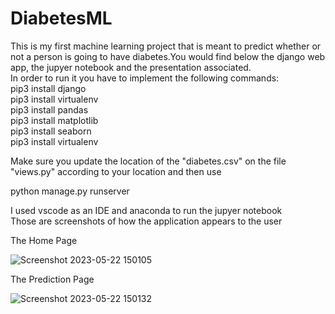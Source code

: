 # DiabetesML
This is my first machine learning project that is meant to predict whether or not a person is going to have diabetes.You would find below the django web app, the jupyer notebook and the presentation associated. <br/>
In order to run it you have to implement the following commands: <br/>
pip3 install django <br/>
pip3 install virtualenv <br/>
pip3 install pandas <br/>
pip3 install matplotlib <br/>
pip3 install seaborn <br/>
pip3 install virtualenv <br/>

Make sure you update the location of the "diabetes.csv" on the file "views.py" according to your location and then use <br/>

python manage.py runserver

I used vscode as an IDE and anaconda to run the jupyer notebook <br/>
Those are screenshots of how the application appears to the user

The Home Page

![Screenshot 2023-05-22 150105](https://github.com/lina2761991/DiabetesML/assets/32225041/aabe5005-6e37-42cb-9ed6-ad61f1e09a99)



The Prediction Page

![Screenshot 2023-05-22 150132](https://github.com/lina2761991/DiabetesML/assets/32225041/cf5dfc9d-8367-4b5d-a741-aeb581f0ec71)




